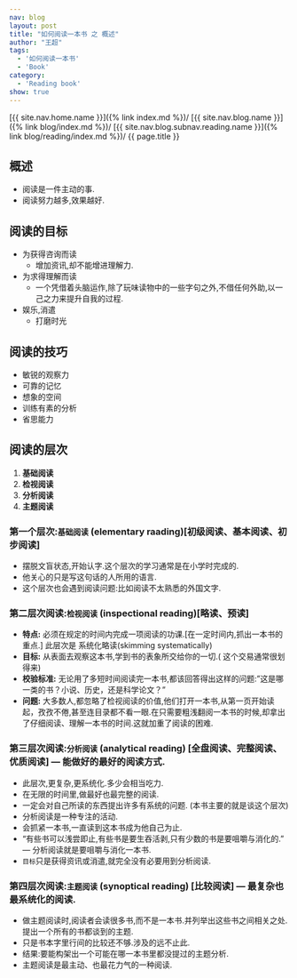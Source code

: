 ```yaml
---
nav: blog
layout: post
title: "如何阅读一本书 之 概述"
author: "王超"
tags:
  - '如何阅读一本书'
  - 'Book'
category:
  - 'Reading book'
show: true
---
```


[{{ site.nav.home.name }}]({% link index.md %})/
[{{ site.nav.blog.name }}]({% link blog/index.md %})/
[{{ site.nav.blog.subnav.reading.name }}]({% link blog/reading/index.md %})/
{{ page.title }}

## 概述
* 阅读是一件主动的事.
* 阅读努力越多,效果越好.

## 阅读的目标
* 为获得咨询而读
    * 增加资讯,却不能增进理解力.
* 为求得理解而读
    * 一个凭借着头脑运作,除了玩味读物中的一些字句之外,不借任何外助,以一己之力来提升自我的过程.
* 娱乐,消遣
    * 打磨时光

## 阅读的技巧
* 敏锐的观察力
* 可靠的记忆
* 想象的空间
* 训练有素的分析
* 省思能力

## 阅读的层次
1. **基础阅读**
2. **检视阅读**
3. **分析阅读**
4. **主题阅读**

### 第一个层次:`基础阅读` (elementary raading)[初级阅读、基本阅读、初步阅读]
* 摆脱文盲状态,开始认字.这个层次的学习通常是在小学时完成的.
* 他关心的只是写这句话的人所用的语言.
* 这个层次也会遇到阅读问题:比如阅读不太熟悉的外国文字.

### 第二层次阅读:`检视阅读` (inspectional reading)[略读、预读]
* **特点:** 必须在规定的时间内完成一项阅读的功课.[在一定时间内,抓出一本书的重点.] 此层次是 系统化略读(skimming systematically)
* **目标:** 从表面去观察这本书,学到书的表象所交给你的一切.( 这个交易通常很划得来)
* **校验标准:** 无论用了多短时间阅读完一本书,都该回答得出这样的问题:”这是哪一类的书？小说、历史，还是科学论文？”
* **问题:** 大多数人,都忽略了检视阅读的价值,他们打开一本书,从第一页开始读起，孜孜不倦,甚至连目录都不看一眼.在只需要粗浅翻阅一本书的时候,却拿出了仔细阅读、理解一本书的时间.这就加重了阅读的困难.

### 第三层次阅读:`分析阅读` (analytical reading) [全盘阅读、完整阅读、优质阅读] — 能做好的最好的阅读方式.
* 此层次,更复杂,更系统化.多少会相当吃力.
* 在无限的时间里,做最好也最完整的阅读.
* 一定会对自己所读的东西提出许多有系统的问题. (本书主要的就是谈这个层次)
* 分析阅读是一种专注的活动.
* 会抓紧一本书,一直读到这本书成为他自己为止.
* “有些书可以浅尝即止,有些书是要生吞活剥,只有少数的书是要咀嚼与消化的.” — 分析阅读就是要咀嚼与消化一本书.
* `目标`只是获得资讯或消遣,就完全没有必要用到分析阅读.

### 第四层次阅读:`主题阅读` (synoptical reading) [比较阅读]  — 最复杂也最系统化的阅读.
* 做主题阅读时,阅读者会读很多书,而不是一本书.并列举出这些书之间相关之处.提出一个所有的书都谈到的主题.
* 只是书本字里行间的比较还不够.涉及的远不止此.
* 结果:要能构架出一个可能在哪一本书里都没提过的主题分析.
* 主题阅读是最主动、也最花力气的一种阅读.